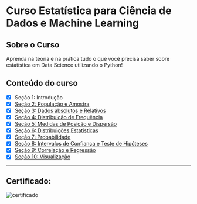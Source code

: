 # Curso Estatística para Ciência de Dados e Machine Learning

## Sobre o Curso  

Aprenda na teoria e na prática tudo o que você precisa saber sobre estatística em Data Science utilizando o Python!

## Conteúdo do curso

- [x] Seção 1: Introdução  
- [x] [Seção 2: População e Amostra](https://github.com/Joao-Inacio/Statistics_for-Data_Science/tree/master/populacao_e_amostra)
- [x] [Seção 3: Dados absolutos e Relativos](https://github.com/Joao-Inacio/Statistics_for-Data_Science/tree/master/Dados_Absolutos_Relativos)
- [x] [Seção 4: Distribuição de Frequência](https://github.com/Joao-Inacio/Statistics_for-Data_Science/tree/master/Distribuicao_de_Frequencia)
- [x] [Seção 5: Medidas de Posição e Dispersão](https://github.com/Joao-Inacio/Statistics_for-Data_Science/tree/master/Medidas_de_Posicao_e_Dispersao)
- [x] [Seção 6: Distribuições Estatísticas](https://github.com/Joao-Inacio/Statistics_for-Data_Science/tree/master/Distribui%C3%A7%C3%B5es_Estatisticas)
- [x] [Seção 7: Probabilidade](https://github.com/Joao-Inacio/Statistics_for-Data_Science/tree/master/Probabilidade)
- [x] [Seção 8: Intervalos de Confiança e Teste de Hipóteses](https://github.com/Joao-Inacio/Statistics_for-Data_Science/tree/master/Intervalos_de_Confianca_e_Teste_de_Hipoteses)
- [x] [Seção 9: Correlação e Regressão](https://github.com/Joao-Inacio/Statistics_for-Data_Science/tree/master/Correlacao_e_Regressao)
- [x] [Seção 10: Visualização](https://github.com/Joao-Inacio/Statistics_for-Data_Science/tree/master/Visualizacao)

---

## **Certificado:**

![certificado](https://udemy-certificate.s3.amazonaws.com/image/UC-4b37eba9-a732-4c5f-b2fb-3c2423e015a0.jpg)
